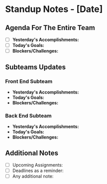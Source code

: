 # Standup Notes - [Date]

## Agenda For The Entire Team

- [ ] **Yesterday's Accomplishments:**
- [ ] **Today's Goals:**
- [ ] **Blockers/Challenges:**

## Subteams Updates

### Front End Subteam

- **Yesterday's Accomplishments:**
- **Today's Goals:**
- **Blockers/Challenges:**

### Back End Subteam

- **Yesterday's Accomplishments:**
- **Today's Goals:**
- **Blockers/Challenges:**

## Additional Notes

- [ ] Upcoming Assignments: 
- [ ] Deadlines as a reminder: 
- [ ] Any additional note: 
